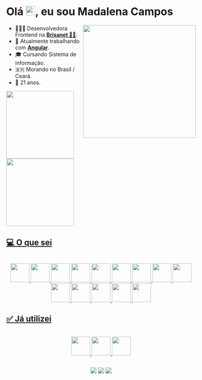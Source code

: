 <h1 align = "justify"> Olá <img src="https://media.giphy.com/media/hvRJCLFzcasrR4ia7z/giphy.gif" width="25px">, eu sou Madalena Campos</h1>

<img align="right" width="300" src="https://www.digitalhouse.com/br/blog/content/images/2022/06/gifs-do-gatinho-digitando-2.gif" />

- 👩🏻‍💻 Desenvolvedora Frontend na <a href="https://www.brisanet.com.br/"><b>Brisanet 💙🧡</b></a>.
- 🥰 Atualmente trabalhando com <a href="https://angular.io/"><b>Angular</b></a>.
- 🎓 Cursando Sistema de informação.
- 🇧🇷 Morando no Brasil / Ceará.
- 🥳 21 anos.

 <div>
 
  <a href="https://github.com/MadalenaCampos">
   
  <img height="180em" src="https://github-readme-stats.vercel.app/api?username=MadalenaCampos&show_icons=true&theme=dracula&include_all_commits=true&count_private=true"/>
   
  <img height="180em" src="https://github-readme-stats.vercel.app/api/top-langs/?username=MadalenaCampos&layout=compact&langs_count=7&theme=dracula"/>
   
</div>
 
## 💻 **O que sei**  
<br>
<div align="center">
  <div style="display: inline_block">
   <img width="50" src="https://cdn.jsdelivr.net/gh/devicons/devicon/icons/html5/html5-plain-wordmark.svg" />
   <img width="50" src="https://cdn.jsdelivr.net/gh/devicons/devicon/icons/css3/css3-plain-wordmark.svg" />
   <img width="50" src="https://cdn.jsdelivr.net/gh/devicons/devicon/icons/less/less-plain-wordmark.svg" />
   <img width="50" src="https://cdn.jsdelivr.net/gh/devicons/devicon/icons/javascript/javascript-original.svg" />
   <img width="50" src="https://cdn.jsdelivr.net/gh/devicons/devicon/icons/typescript/typescript-original.svg" />
   <img width="50" src="https://cdn.jsdelivr.net/gh/devicons/devicon/icons/angularjs/angularjs-plain.svg" />
   <img width="50" src="https://cdn.jsdelivr.net/gh/devicons/devicon/icons/react/react-original.svg" />
   <img width="50" src="https://cdn.jsdelivr.net/gh/devicons/devicon/icons/nodejs/nodejs-original.svg" />
   <img width="50" src="https://cdn.jsdelivr.net/gh/devicons/devicon/icons/php/php-plain.svg" />
   <img width="50" src="https://cdn.jsdelivr.net/gh/devicons/devicon/icons/python/python-original.svg" />
   <img width="50" src="https://cdn.jsdelivr.net/gh/devicons/devicon/icons/git/git-original.svg" />
   <img width="50" src="https://cdn.jsdelivr.net/gh/devicons/devicon/icons/bootstrap/bootstrap-original.svg" />
   <img width="50" src="https://img.alicdn.com/tfs/TB1g.mWZAL0gK0jSZFtXXXQCXXa-200-200.svg" />
   <img width="50" src="https://cdn.jsdelivr.net/gh/devicons/devicon/icons/figma/figma-original.svg" />
 </div>
</div>
 
 ## ✅ **Já utilizei**  
<br>
<div align="center">
  <div style="display: inline_block">
   <img width="50" src="https://cdn.jsdelivr.net/gh/devicons/devicon/icons/trello/trello-plain.svg" />
   <img width="50" src="https://cdn.jsdelivr.net/gh/devicons/devicon/icons/jira/jira-original.svg" />
   <img width="50" src="https://cdn.worldvectorlogo.com/logos/notion-2.svg" />
 </div>
</div>

##
<div align="center"> 
  <a href="https://www.instagram.com/mada_camposs/" target="_blank"><img src="https://img.shields.io/badge/-Instagram-%23E4405F?style=for-the-badge&logo=instagram&logoColor=white" target="_blank"></a>
  <a href = "mailto:madacampos02@gmail.com"><img src="https://img.shields.io/badge/-Gmail-%23333?style=for-the-badge&logo=gmail&logoColor=white" target="_blank"></a>
  <a href="https://www.linkedin.com/in/madalena-campos-0948621b3/" target="_blank"><img src="https://img.shields.io/badge/-LinkedIn-%230077B5?style=for-the-badge&logo=linkedin&logoColor=white" target="_blank"></a> 
</div>
<!--
**MadalenaCampos/MadalenaCampos** is a ✨ _special_ ✨ repository because its `README.md` (this file) appears on your GitHub profile.

Here are some ideas to get you started:

- 🔭 I’m currently working on ...
- 🌱 I’m currently learning ...
- 👯 I’m looking to collaborate on ...
- 🤔 I’m looking for help with ...
- 💬 Ask me about ...
- 📫 How to reach me: ...
- 😄 Pronouns: ...
- ⚡ Fun fact: ...
-->
